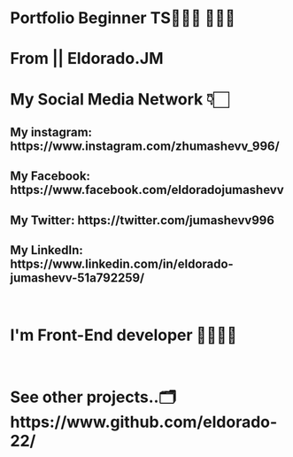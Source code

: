 # Portfolio Beginner TS👨🏻‍💻 👨🏻‍💻

# From || Eldorado.JM
#
# My Social Media Network 👇🏻 <br/>
<h2> My instagram:  https://www.instagram.com/zhumashevv_996/ </h2>
<h2> My Facebook: https://www.facebook.com/eldoradojumashevv </h2>
<h2> My Twitter: https://twitter.com/jumashevv996 </h2>
<h2> My LinkedIn: https://www.linkedin.com/in/eldorado-jumashevv-51a792259/</h2>
<br/>

<h1> I'm Front-End developer 👨🏻‍💻✨</h1>
<br/>
<h1> See other projects..🗂️ https://www.github.com/eldorado-22/ </br>
